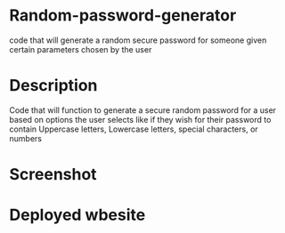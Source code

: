 # Random-password-generator
code that will generate a random secure password for someone given certain parameters chosen by the user
# Description
Code that will function to generate a secure random password for a user based on options the user selects
like if they wish for their password to contain Uppercase letters, Lowercase letters, special characters, or numbers
# Screenshot

# Deployed wbesite
